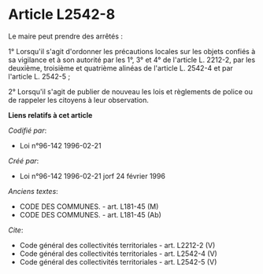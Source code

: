 # Article L2542-8

Le maire peut prendre des arrêtés : 

1° Lorsqu'il s'agit d'ordonner les précautions locales sur les objets confiés à sa vigilance et à son autorité par les 1°, 3°
et 4° de l'article L. 2212-2, par les deuxième, troisième et quatrième alinéas de l'article L. 2542-4 et par l'article L.
2542-5 ; 

2° Lorsqu'il s'agit de publier de nouveau les lois et règlements de police ou de rappeler les citoyens à leur observation.

**Liens relatifs à cet article**

_Codifié par_:

  - Loi n°96-142 1996-02-21

_Créé par_:

  - Loi n°96-142 1996-02-21 jorf 24 février 1996

_Anciens textes_:

  - CODE DES COMMUNES. - art. L181-45 (M)
  - CODE DES COMMUNES. - art. L181-45 (Ab)

_Cite_:

  - Code général des collectivités territoriales - art. L2212-2 (V)
  - Code général des collectivités territoriales - art. L2542-4 (V)
  - Code général des collectivités territoriales - art. L2542-5 (V)
